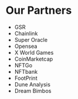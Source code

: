 # Our Partners

* GSR&#x20;
* Chainlink
* Super Oracle&#x20;
* Opensea
* X World Games&#x20;
* CoinMarketcap&#x20;
* NFTGo
* NFTbank&#x20;
* FootPrint
* Dune Analysis&#x20;
* Dream Bimbos&#x20;
